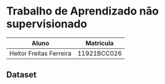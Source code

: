 # Trabalho de Aprendizado não supervisionado

|Aluno | Matricula   |
|---|---|
|  Heitor Freitas Ferreira | 11921BCC026  |

## Dataset

